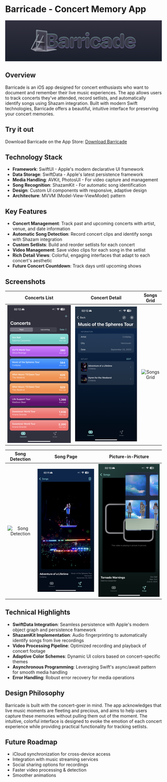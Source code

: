 # Barricade - Concert Memory App

![Barricade Header](/media/barricade-header.png)

## Overview

Barricade is an iOS app designed for concert enthusiasts who want to document and remember their live music experiences. The app allows users to track concerts they've attended, record setlists, and automatically identify songs using Shazam integration. Built with modern Swift technologies, Barricade offers a beautiful, intuitive interface for preserving your concert memories.

## Try it out

Download Barricade on the App Store:
[Download Barricade](https://apps.apple.com/ca/app/barricade-concert-videos/id6744342704)

## Technology Stack

-   **Framework**: SwiftUI - Apple's modern declarative UI framework
-   **Data Storage**: SwiftData - Apple's latest persistence framework
-   **Media Handling**: AVKit, PhotosUI - For video capture and management
-   **Song Recognition**: ShazamKit - For automatic song identification
-   **Design**: Custom UI components with responsive, adaptive design
-   **Architecture**: MVVM (Model-View-ViewModel) pattern

## Key Features

-   **Concert Management**: Track past and upcoming concerts with artist, venue, and date information
-   **Automatic Song Detection**: Record concert clips and identify songs with Shazam integration
-   **Custom Setlists**: Build and reorder setlists for each concert
-   **Video Management**: Save video clips for each song in the setlist
-   **Rich Detail Views**: Colorful, engaging interfaces that adapt to each concert's aesthetic
-   **Future Concert Countdown**: Track days until upcoming shows

## Screenshots

|               Concerts List                |                Concert Detail                |              Songs Grid              |
| :----------------------------------------: | :------------------------------------------: | :----------------------------------: |
| ![Concerts List](/media/concerts-list.PNG) | ![Concert Detail](/media/concert-detail.PNG) | ![Songs Grid](/media/songs-grid.PNG) |

|               Song Detection                |             Song Page              |          Picture-in-Picture           |
| :-----------------------------------------: | :--------------------------------: | :-----------------------------------: |
| ![Song Detection](/media/song-detected.PNG) | ![Song Page](/media/song-page.PNG) | ![PiP Mode](/media/song-page-pip.PNG) |

## Technical Highlights

-   **SwiftData Integration**: Seamless persistence with Apple's modern object graph and persistence framework
-   **ShazamKit Implementation**: Audio fingerprinting to automatically identify songs from live recordings
-   **Video Processing Pipeline**: Optimized recording and playback of concert footage
-   **Adaptive Color Schemes**: Dynamic UI colors based on concert-specific themes
-   **Asynchronous Programming**: Leveraging Swift's async/await pattern for smooth media handling
-   **Error Handling**: Robust error recovery for media operations

## Design Philosophy

Barricade is built with the concert-goer in mind. The app acknowledges that live music moments are fleeting and precious, and aims to help users capture these memories without pulling them out of the moment. The intuitive, colorful interface is designed to evoke the emotion of each concert experience while providing practical functionality for tracking setlists.

## Future Roadmap

-   iCloud synchronization for cross-device access
-   Integration with music streaming services
-   Social sharing options for recordings
-   Faster video processing & detection
-   Smoother animations
